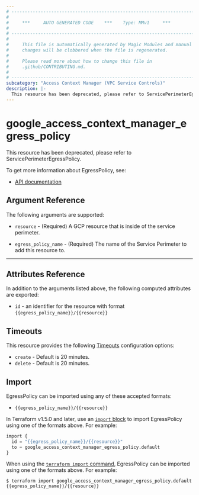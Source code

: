 ```yaml
---
# ----------------------------------------------------------------------------
#
#     ***     AUTO GENERATED CODE    ***    Type: MMv1     ***
#
# ----------------------------------------------------------------------------
#
#     This file is automatically generated by Magic Modules and manual
#     changes will be clobbered when the file is regenerated.
#
#     Please read more about how to change this file in
#     .github/CONTRIBUTING.md.
#
# ----------------------------------------------------------------------------
subcategory: "Access Context Manager (VPC Service Controls)"
description: |-
  This resource has been deprecated, please refer to ServicePerimeterEgressPolicy.
---
```


# google\_access\_context\_manager\_egress\_policy

This resource has been deprecated, please refer to ServicePerimeterEgressPolicy.


To get more information about EgressPolicy, see:

* [API documentation](https://cloud.google.com/access-context-manager/docs/reference/rest/v1/accessPolicies.servicePerimeters#egresspolicy)

## Argument Reference

The following arguments are supported:


* `resource` -
  (Required)
  A GCP resource that is inside of the service perimeter.

* `egress_policy_name` -
  (Required)
  The name of the Service Perimeter to add this resource to.


- - -



## Attributes Reference

In addition to the arguments listed above, the following computed attributes are exported:

* `id` - an identifier for the resource with format `{{egress_policy_name}}/{{resource}}`


## Timeouts

This resource provides the following
[Timeouts](https://developer.hashicorp.com/terraform/plugin/sdkv2/resources/retries-and-customizable-timeouts) configuration options:

- `create` - Default is 20 minutes.
- `delete` - Default is 20 minutes.

## Import


EgressPolicy can be imported using any of these accepted formats:

* `{{egress_policy_name}}/{{resource}}`


In Terraform v1.5.0 and later, use an [`import` block](https://developer.hashicorp.com/terraform/language/import) to import EgressPolicy using one of the formats above. For example:

```tf
import {
  id = "{{egress_policy_name}}/{{resource}}"
  to = google_access_context_manager_egress_policy.default
}
```

When using the [`terraform import` command](https://developer.hashicorp.com/terraform/cli/commands/import), EgressPolicy can be imported using one of the formats above. For example:

```
$ terraform import google_access_context_manager_egress_policy.default {{egress_policy_name}}/{{resource}}
```
